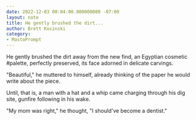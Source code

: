 ```yaml
---
date: 2022-12-03 00:04:00.000000000 -07:00
layout: note
title: He gently brushed the dirt...
author: Brett Kosinski
category:
- MastoPrompt
---
```

He gently brushed the dirt away from the new find, an Egyptian cosmetic #palette, perfectly preserved, its face adorned in delicate carvings.

"Beautiful," he muttered to himself, already thinking of the paper he would write about the piece.

Until, that is, a man with a hat and a whip came charging through his dig site, gunfire following in his wake.

"My mom was right," he thought, "I should've become a dentist."
